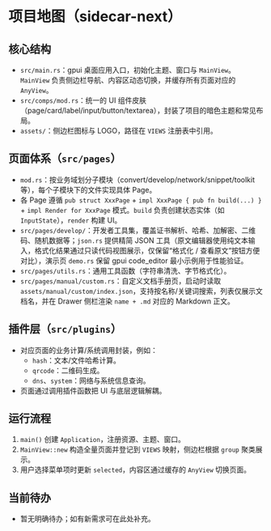 # 项目地图（sidecar-next）

## 核心结构
- `src/main.rs`：gpui 桌面应用入口，初始化主题、窗口与 `MainView`。`MainView` 负责侧边栏导航、内容区动态切换，并缓存所有页面对应的 `AnyView`。
- `src/comps/mod.rs`：统一的 UI 组件皮肤（page/card/label/input/button/textarea），封装了项目的暗色主题和常见布局。
- `assets/`：侧边栏图标与 LOGO，路径在 `VIEWS` 注册表中引用。

## 页面体系（`src/pages`）
- `mod.rs`：按业务域划分子模块（convert/develop/network/snippet/toolkit 等），每个子模块下的文件实现具体 Page。
- 各 Page 遵循 `pub struct XxxPage` + `impl XxxPage { pub fn build(...) }` + `impl Render for XxxPage` 模式。`build` 负责创建状态实体（如 `InputState`），`render` 构建 UI。
- `src/pages/develop/`：开发者工具集，覆盖证书解析、哈希、加解密、二维码、随机数据等；`json.rs` 提供精简 JSON 工具（原文编辑器使用纯文本输入，格式化结果通过只读代码视图展示，仅保留“格式化 / 查看原文”按钮方便对比），演示页 `demo.rs` 保留 gpui code_editor 最小示例用于性能验证。
- `src/pages/utils.rs`：通用工具函数（字符串清洗、字节格式化）。
- `src/pages/manual/custom.rs`：自定义文档手册页，启动时读取 `assets/manual/custom/index.json`，支持按名称/关键词搜索，列表仅展示文档名，并在 Drawer 侧栏渲染 `name + .md` 对应的 Markdown 正文。

## 插件层（`src/plugins`）
- 对应页面的业务计算/系统调用封装，例如：
  - `hash`：文本/文件哈希计算。
  - `qrcode`：二维码生成。
  - `dns`、`system`：网络与系统信息查询。
- 页面通过调用插件函数把 UI 与底层逻辑解耦。

## 运行流程
1. `main()` 创建 `Application`，注册资源、主题、窗口。
2. `MainView::new` 构造全量页面并登记到 `VIEWS` 映射，侧边栏根据 `group` 聚类展示。
3. 用户选择菜单项时更新 `selected`，内容区通过缓存的 `AnyView` 切换页面。

## 当前待办
- 暂无明确待办；如有新需求可在此处补充。
